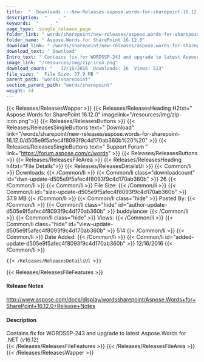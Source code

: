 ```yaml
---
title:  "  Downloads ---New-Releases-aspose.words-for-sharepoint-16.12.0 . " 
description:  "    . " 
keywords:  "    . " 
page_type:  single_release_page
folder_link: " words/sharepoint/new-releases/aspose.words-for-sharepoint-16.12.0/"
folder_name: " Aspose.Words for SharePoint 16.12.0"
download_link: " /words/sharepoint/new-releases/aspose.words-for-sharepoint-16.12.0/d505e9f5afec4f8093f9c4d170ab360b"
download_text: " Download"
Intro_text: " Contains fix for WORDSSP-243 and upgrade to latest Aspose.Words for .NET (v16.12..."
image_link: "/resources/img/zip-icon.png"
download_count: "   12/16/2016  Downloads: 26  Views: 513"
file_size: "  File Size: 37.9 MB "
parent_path: "words/sharepoint"
section_parent_path: "words/sharepoint"
weight: 44
---
```


{{< Releases/ReleasesWapper >}}
  {{< Releases/ReleasesHeading H2txt=" Aspose.Words for SharePoint 16.12.0" imagelink="/resources/img/zip-icon.png">}}
  {{< Releases/ReleasesButtons >}}
    {{< Releases/ReleasesSingleButtons text=" Download" link="/words/sharepoint/new-releases/aspose.words-for-sharepoint-16.12.0/d505e9f5afec4f8093f9c4d170ab360b%20%20" >}}
    {{< Releases/ReleasesSingleButtons text=" Support Forum " link="https://forum.aspose.com/c/words" >}}
  {{< Releases/ReleasesButtons >}}
  {{< Releases/ReleasesFileArea >}}
    {{< Releases/ReleasesHeading h4txt="File Details">}}
    {{< Releases/ReleasesDetailsUl >}}
            {{< Common/li  >}} Downloads: {{< /Common/li >}} 
      {{< Common/li class="downloadcount" id="dwn-update-d505e9f5afec4f8093f9c4d170ab360b" >}} 26 {{< /Common/li >}} 
      {{< Common/li  >}} File Size: {{< /Common/li >}} 
      {{< Common/li id="size-update-d505e9f5afec4f8093f9c4d170ab360b" >}} 37.9 MB {{< /Common/li >}} 
      {{< Common/li  class="hide" >}} Posted By: {{< /Common/li >}} 
      {{< Common/li class="hide" id="author-update-d505e9f5afec4f8093f9c4d170ab360b" >}} buddylancer {{< /Common/li >}} 
      {{< Common/li class="hide"  >}} Views: {{< /Common/li >}} 
      {{< Common/li class="hide" id="view-update-d505e9f5afec4f8093f9c4d170ab360b" >}} 514 {{< /Common/li >}} 
      {{< Common/li  >}} Date Added: {{< /Common/li >}} 
      {{< Common/li id="added-update-d505e9f5afec4f8093f9c4d170ab360b" >}} 12/16/2016 {{< /Common/li >}} 

    {{< /Releases/ReleasesDetailsUl >}}

  {{< Releases/ReleasesFileFeatures >}}
      <h4>Release Notes</h4><div><a href="http://www.aspose.com/docs/display/wordssharepoint/Aspose.Words+for+SharePoint+16.12.0+Release+Notes">http://www.aspose.com/docs/display/wordssharepoint/Aspose.Words+for+SharePoint+16.12.0+Release+Notes</a></div><h4>Description</h4><div class="HTMLDescription">Contains fix for WORDSSP-243 and upgrade to latest Aspose.Words for .NET (v16.12)</div>
  {{< /Releases/ReleasesFileFeatures >}}
 {{< /Releases/ReleasesFileArea >}}
{{< /Releases/ReleasesWapper >}}


